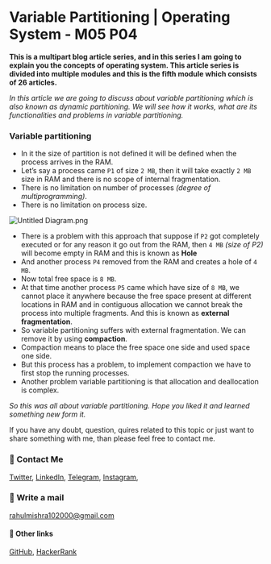 # Variable Partitioning | Operating System - M05 P04

**This is a multipart blog article series, and in this series I am going to explain you the concepts of operating system. This article series is divided into multiple modules and this is the fifth module which consists of 26 articles.**

_In this article we are going to discuss about variable partitioning which is also known as dynamic partitioning. We will see how it works, what are its functionalities and problems in variable partitioning._

### Variable partitioning 
- In it the size of partition is not defined it will be defined when the process arrives in the RAM.
- Let’s say a process came `P1` of size `2 MB`, then it will take exactly `2 MB` size in RAM and there is no scope of internal fragmentation.
- There is no limitation on number of processes _(degree of multiprogramming)_.
- There is no limitation on process size.

<!-- Image will come here -->

![Untitled Diagram.png](https://cdn.hashnode.com/res/hashnode/image/upload/v1608306955121/8HZu3-Zif.png)

- There is a problem with this approach that suppose if `P2` got completely executed or for any reason it go out from the RAM, then `4 MB` _(size of P2)_ will become empty in RAM and this is known as **Hole**
- And another process `P4` removed from the RAM and creates a hole of `4 MB`.
- Now total free space is `8 MB`.
- At that time another process `P5` came which have size of `8 MB`, we cannot place it anywhere because the free space present at different locations in RAM and in contiguous allocation we cannot break the process into multiple fragments. And this is known as **external fragmentation**.
- So variable partitioning suffers with external fragmentation. We can remove it by using **compaction**.
- Compaction means to place the free space one side and used space one side.
- But this process has a problem, to implement compaction we have to first stop the running processes. 
- Another problem variable partitioning is that allocation and deallocation is complex.

_So this was all about variable partitioning. Hope you liked it and learned something new form it._

If you have any doubt, question, quires related to this topic or just want to share something with me, than please feel free to contact me. 

### 📱 Contact Me

[Twitter](https://twitter.com/r_mishra10),
[LinkedIn](https://www.linkedin.com/in/rahul-mishra-66210b185),
[Telegram](https://t.me/rahul_mishra10),
[Instagram](https://www.instagram.com/rahul_mishra10/?hl=en),

### 📧 Write a mail
<rahulmishra102000@gmail.com>

#### 🚀 Other links

[GitHub](https://github.com/rahulMishra05),
[HackerRank](https://www.hackerrank.com/rahulmishra10201)